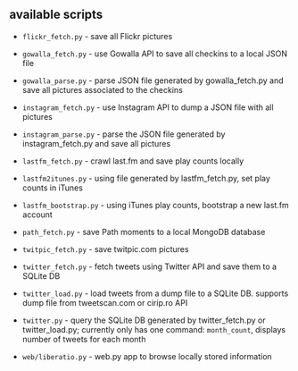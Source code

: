 ## available scripts

- `flickr_fetch.py` - save all Flickr pictures

- `gowalla_fetch.py` - use Gowalla API to save all checkins to a local JSON file
- `gowalla_parse.py` - parse JSON file generated by gowalla_fetch.py and save all pictures associated to the checkins

- `instagram_fetch.py` - use Instagram API to dump a JSON file with all pictures
- `instagram_parse.py` - parse the JSON file generated by instagram_fetch.py and save all pictures

- `lastfm_fetch.py` - crawl last.fm and save play counts locally
- `lastfm2itunes.py` - using file generated by lastfm_fetch.py, set play counts in iTunes
- `lastfm_bootstrap.py` - using iTunes play counts, bootstrap a new last.fm account

- `path_fetch.py` - save Path moments to a local MongoDB database

- `twitpic_fetch.py` - save twitpic.com pictures

- `twitter_fetch.py` - fetch tweets using Twitter API and save them to a SQLite DB
- `twitter_load.py` - load tweets from a dump file to a SQLite DB. supports dump file from tweetscan.com or cirip.ro API
- `twitter.py` - query the SQLite DB generated by twitter_fetch.py or twitter_load.py; currently only has one command: `month_count`, displays number of tweets for each month

- `web/liberatio.py` - web.py app to browse locally stored information
